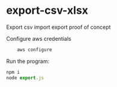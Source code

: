 # export-csv-xlsx
Export csv import export proof of concept

Configure aws credentials
```javascript
    aws configure
```

Run the program: 
```javascript
npm i
node export.js
```
